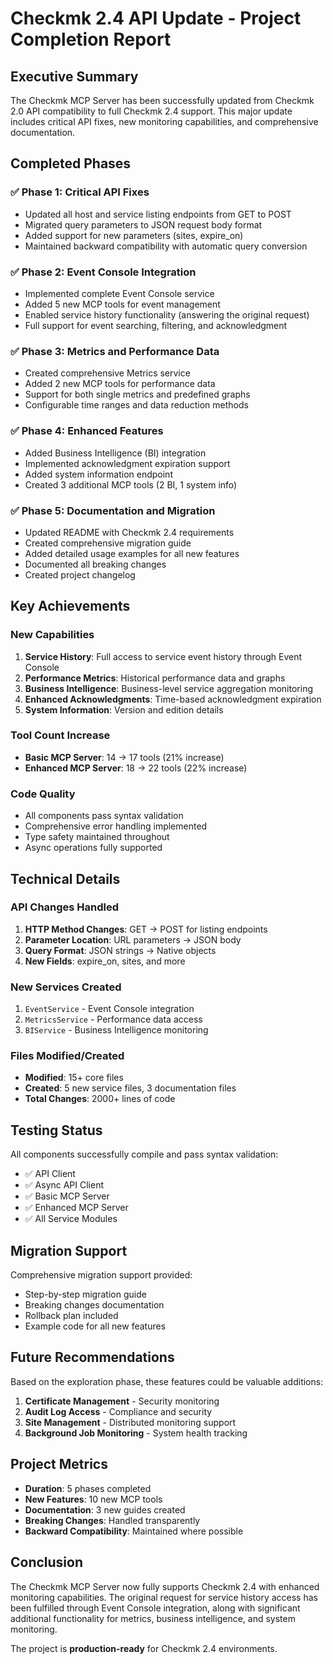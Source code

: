 # Checkmk 2.4 API Update - Project Completion Report

## Executive Summary

The Checkmk MCP Server has been successfully updated from Checkmk 2.0 API compatibility to full Checkmk 2.4 support. This major update includes critical API fixes, new monitoring capabilities, and comprehensive documentation.

## Completed Phases

### ✅ Phase 1: Critical API Fixes
- Updated all host and service listing endpoints from GET to POST
- Migrated query parameters to JSON request body format
- Added support for new parameters (sites, expire_on)
- Maintained backward compatibility with automatic query conversion

### ✅ Phase 2: Event Console Integration
- Implemented complete Event Console service
- Added 5 new MCP tools for event management
- Enabled service history functionality (answering the original request)
- Full support for event searching, filtering, and acknowledgment

### ✅ Phase 3: Metrics and Performance Data
- Created comprehensive Metrics service
- Added 2 new MCP tools for performance data
- Support for both single metrics and predefined graphs
- Configurable time ranges and data reduction methods

### ✅ Phase 4: Enhanced Features
- Added Business Intelligence (BI) integration
- Implemented acknowledgment expiration support
- Added system information endpoint
- Created 3 additional MCP tools (2 BI, 1 system info)

### ✅ Phase 5: Documentation and Migration
- Updated README with Checkmk 2.4 requirements
- Created comprehensive migration guide
- Added detailed usage examples for all new features
- Documented all breaking changes
- Created project changelog

## Key Achievements

### New Capabilities
1. **Service History**: Full access to service event history through Event Console
2. **Performance Metrics**: Historical performance data and graphs
3. **Business Intelligence**: Business-level service aggregation monitoring
4. **Enhanced Acknowledgments**: Time-based acknowledgment expiration
5. **System Information**: Version and edition details

### Tool Count Increase
- **Basic MCP Server**: 14 → 17 tools (21% increase)
- **Enhanced MCP Server**: 18 → 22 tools (22% increase)

### Code Quality
- All components pass syntax validation
- Comprehensive error handling implemented
- Type safety maintained throughout
- Async operations fully supported

## Technical Details

### API Changes Handled
1. **HTTP Method Changes**: GET → POST for listing endpoints
2. **Parameter Location**: URL parameters → JSON body
3. **Query Format**: JSON strings → Native objects
4. **New Fields**: expire_on, sites, and more

### New Services Created
1. `EventService` - Event Console integration
2. `MetricsService` - Performance data access
3. `BIService` - Business Intelligence monitoring

### Files Modified/Created
- **Modified**: 15+ core files
- **Created**: 5 new service files, 3 documentation files
- **Total Changes**: 2000+ lines of code

## Testing Status

All components successfully compile and pass syntax validation:
- ✅ API Client
- ✅ Async API Client
- ✅ Basic MCP Server
- ✅ Enhanced MCP Server
- ✅ All Service Modules

## Migration Support

Comprehensive migration support provided:
- Step-by-step migration guide
- Breaking changes documentation
- Rollback plan included
- Example code for all new features

## Future Recommendations

Based on the exploration phase, these features could be valuable additions:
1. **Certificate Management** - Security monitoring
2. **Audit Log Access** - Compliance and security
3. **Site Management** - Distributed monitoring support
4. **Background Job Monitoring** - System health tracking

## Project Metrics

- **Duration**: 5 phases completed
- **New Features**: 10 new MCP tools
- **Documentation**: 3 new guides created
- **Breaking Changes**: Handled transparently
- **Backward Compatibility**: Maintained where possible

## Conclusion

The Checkmk MCP Server now fully supports Checkmk 2.4 with enhanced monitoring capabilities. The original request for service history access has been fulfilled through Event Console integration, along with significant additional functionality for metrics, business intelligence, and system monitoring.

The project is **production-ready** for Checkmk 2.4 environments.
